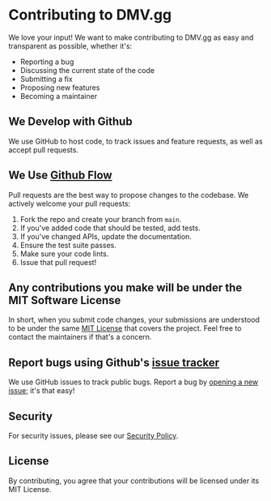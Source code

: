 # Contributing to DMV.gg

We love your input! We want to make contributing to DMV.gg as easy and transparent as possible, whether it's:

- Reporting a bug
- Discussing the current state of the code
- Submitting a fix
- Proposing new features
- Becoming a maintainer

## We Develop with Github
We use GitHub to host code, to track issues and feature requests, as well as accept pull requests.

## We Use [Github Flow](https://guides.github.com/introduction/flow/index.html)
Pull requests are the best way to propose changes to the codebase. We actively welcome your pull requests:

1. Fork the repo and create your branch from `main`.
2. If you've added code that should be tested, add tests.
3. If you've changed APIs, update the documentation.
4. Ensure the test suite passes.
5. Make sure your code lints.
6. Issue that pull request!

## Any contributions you make will be under the MIT Software License
In short, when you submit code changes, your submissions are understood to be under the same [MIT License](http://choosealicense.com/licenses/mit/) that covers the project. Feel free to contact the maintainers if that's a concern.

## Report bugs using Github's [issue tracker](https://github.com/alvropena/dmv.gg/issues)
We use GitHub issues to track public bugs. Report a bug by [opening a new issue](https://github.com/alvropena/dmv.gg/issues/new); it's that easy!

## Security
For security issues, please see our [Security Policy](SECURITY.md).

## License
By contributing, you agree that your contributions will be licensed under its MIT License. 